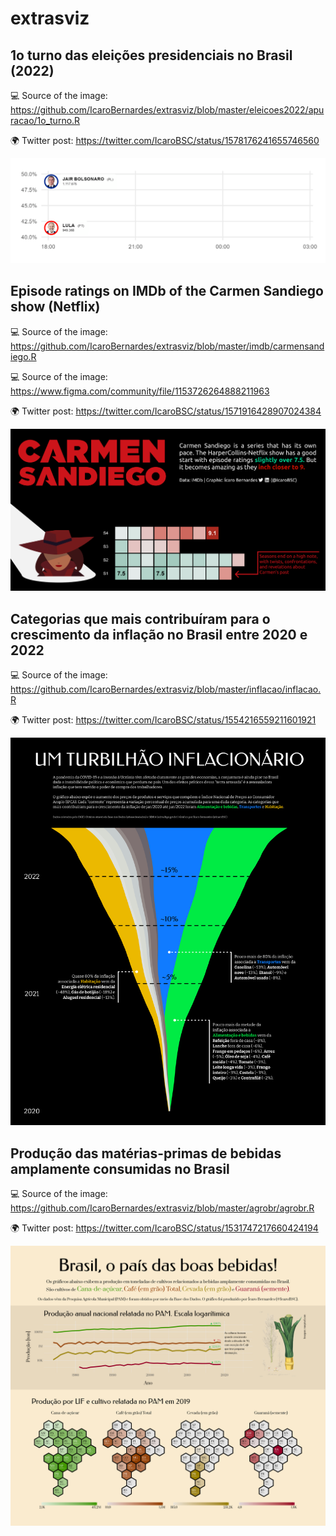 # extrasviz


## 1o turno das eleições presidenciais no Brasil (2022)

💻 Source of the image: https://github.com/IcaroBernardes/extrasviz/blob/master/eleicoes2022/apuracao/1o_turno.R

🌍 Twitter post: https://twitter.com/IcaroBSC/status/1578176241655746560

![](https://github.com/IcaroBernardes/extrasviz/blob/master/eleicoes2022/apuracao/1o_turno.gif)

## Episode ratings on IMDb of the Carmen Sandiego show (Netflix)

💻 Source of the image: https://github.com/IcaroBernardes/extrasviz/blob/master/imdb/carmensandiego.R

💻 Source of the image: https://www.figma.com/community/file/1153726264888211963

🌍 Twitter post: https://twitter.com/IcaroBSC/status/1571916428907024384

![](https://github.com/IcaroBernardes/extrasviz/blob/master/imdb/carmensandiego.png)


## Categorias que mais contribuíram para o crescimento da inflação no Brasil entre 2020 e 2022

💻 Source of the image: https://github.com/IcaroBernardes/extrasviz/blob/master/inflacao/inflacao.R

🌍 Twitter post: https://twitter.com/IcaroBSC/status/1554216559211601921

![](https://github.com/IcaroBernardes/extrasviz/blob/master/inflacao/inflacao.png)


## Produção das matérias-primas de bebidas amplamente consumidas no Brasil

💻 Source of the image: https://github.com/IcaroBernardes/extrasviz/blob/master/agrobr/agrobr.R

🌍 Twitter post: https://twitter.com/IcaroBSC/status/1531747217660424194

![](https://github.com/IcaroBernardes/extrasviz/blob/master/agrobr/agrobr.png)
